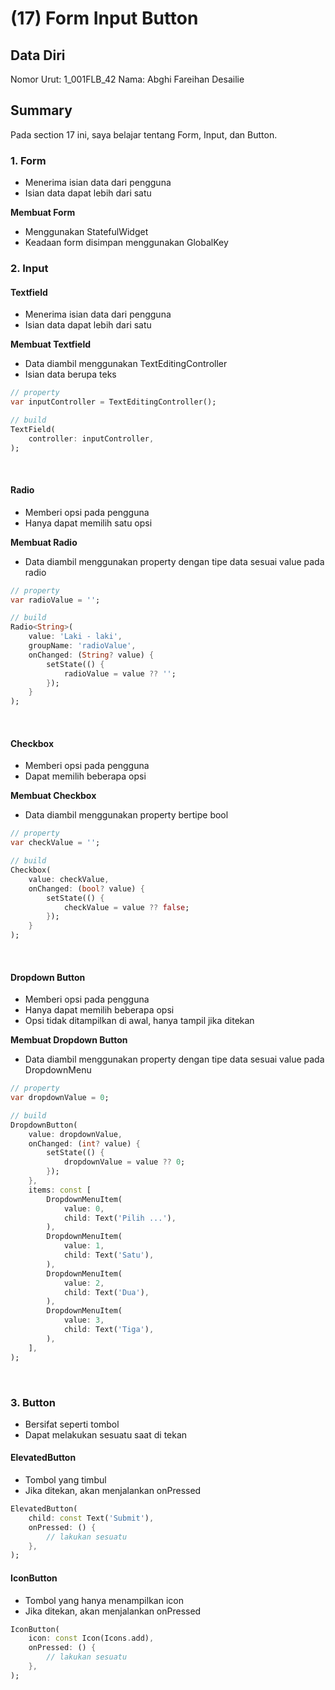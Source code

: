 # (17) Form Input Button

## Data Diri

Nomor Urut: 1_001FLB_42
Nama: Abghi Fareihan Desailie

## Summary

Pada section 17 ini, saya belajar tentang Form, Input, dan Button.

### 1. Form

- Menerima isian data dari pengguna
- Isian data dapat lebih dari satu

**Membuat Form**

- Menggunakan StatefulWidget
- Keadaan form disimpan menggunakan GlobalKey<FormState>

### 2. Input

#### Textfield

- Menerima isian data dari pengguna
- Isian data dapat lebih dari satu

**Membuat Textfield**

- Data diambil menggunakan TextEditingController
- Isian data berupa teks

```dart
// property
var inputController = TextEditingController();

// build
TextField(
    controller: inputController,
);
```

<br>

#### Radio

- Memberi opsi pada pengguna
- Hanya dapat memilih satu opsi

**Membuat Radio**

- Data diambil menggunakan property dengan tipe data sesuai value pada radio

```dart
// property
var radioValue = '';

// build
Radio<String>(
    value: 'Laki - laki',
    groupName: 'radioValue',
    onChanged: (String? value) {
        setState(() {
            radioValue = value ?? '';
        });
    }
);
```

<br>

#### Checkbox

- Memberi opsi pada pengguna
- Dapat memilih beberapa opsi

**Membuat Checkbox**

- Data diambil menggunakan property bertipe bool

```dart
// property
var checkValue = '';

// build
Checkbox(
    value: checkValue,
    onChanged: (bool? value) {
        setState(() {
            checkValue = value ?? false;
        });
    }
);
```

<br>

#### Dropdown Button

- Memberi opsi pada pengguna
- Hanya dapat memilih beberapa opsi
- Opsi tidak ditampilkan di awal, hanya tampil jika ditekan

**Membuat Dropdown Button**

- Data diambil menggunakan property dengan tipe data sesuai value pada DropdownMenu

```dart
// property
var dropdownValue = 0;

// build
DropdownButton(
    value: dropdownValue,
    onChanged: (int? value) {
        setState(() {
            dropdownValue = value ?? 0;
        });
    },
    items: const [
        DropdownMenuItem(
            value: 0,
            child: Text('Pilih ...'),
        ),
        DropdownMenuItem(
            value: 1,
            child: Text('Satu'),
        ),
        DropdownMenuItem(
            value: 2,
            child: Text('Dua'),
        ),
        DropdownMenuItem(
            value: 3,
            child: Text('Tiga'),
        ),
    ],
);
```

<br>

### 3. Button

- Bersifat seperti tombol
- Dapat melakukan sesuatu saat di tekan

#### ElevatedButton

- Tombol yang timbul
- Jika ditekan, akan menjalankan onPressed

```dart
ElevatedButton(
    child: const Text('Submit'),
    onPressed: () {
        // lakukan sesuatu
    },
);
```

#### IconButton

- Tombol yang hanya menampilkan icon
- Jika ditekan, akan menjalankan onPressed

```dart
IconButton(
    icon: const Icon(Icons.add),
    onPressed: () {
        // lakukan sesuatu
    },
);
```
